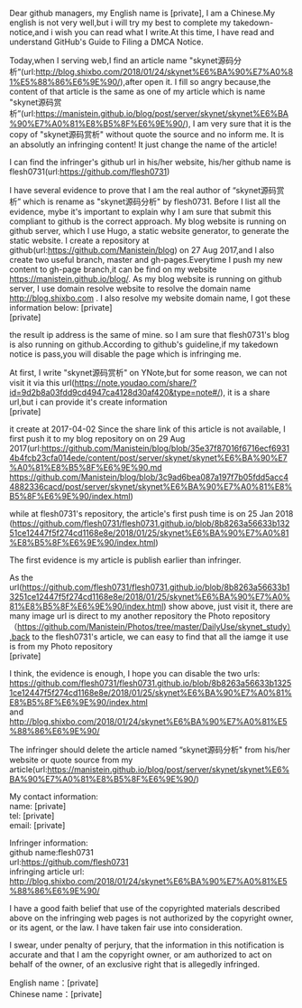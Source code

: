 Dear github managers, my English name is [private], I am a Chinese.My english is not very well,but i will try my best to complete my takedown-notice,and i wish you can read what I write.At this time, I have read and understand GitHub's Guide to Filing a DMCA Notice.

Today,when I serving web,I find an article name "skynet源码分析“(url:http://blog.shixbo.com/2018/01/24/skynet%E6%BA%90%E7%A0%81%E5%88%86%E6%9E%90/),after open it. I fill so angry because,the content of that article is the same as one of my article which is name "skynet源码赏析”(url:https://manistein.github.io/blog/post/server/skynet/skynet%E6%BA%90%E7%A0%81%E8%B5%8F%E6%9E%90/), I am very sure that it is the copy of "skynet源码赏析" without quote the source and no inform me. It is an absolutly an infringing content! It just change the name of the article!

I can find the infringer's github url in his/her website, his/her github name is flesh0731(url:https://github.com/flesh0731)

I have several evidence to prove that I am the real author of “skynet源码赏析” which is rename as "skynet源码分析" by flesh0731. Before I list all the evidence, mybe it's important to explain why I am sure that submit this compliant to github is the correct approach. My blog website is running on github server, which I use Hugo, a static website generator, to generate the static website. I create a repository at github(url:https://github.com/Manistein/blog) on 27 Aug 2017,and I also create two useful branch, master and gh-pages.Everytime I push my new content to gh-page branch,it can be find on my website https://manistein.github.io/blog/. As my blog website is running on github server, I use domain resolve website to resolve the domain name http://blog.shixbo.com . I also resolve my website domain name, I got these information below:
[private]  
[private]  

the result ip address is the same of mine. so I am sure that flesh0731's blog is also running on github.According to github's guideline,if my takedown notice is pass,you will disable the page which is infringing me.

At first, I write "skynet源码赏析" on YNote,but for some reason, we can not visit it via this url(https://note.youdao.com/share/?id=9d2b8a03fdd9cd4947ca4128d30af420&type=note#/), it is a share url,but i can provide it's create information  
[private]  

it create at 2017-04-02
Since the share link of this article is not available, I first push it to my blog repository on on 29 Aug 2017(url:https://github.com/Manistein/blog/blob/35e37f87016f6716ecf69314b4fcb23cfa014ede/content/post/server/skynet/skynet%E6%BA%90%E7%A0%81%E8%B5%8F%E6%9E%90.md https://github.com/Manistein/blog/blob/3c9ad6bea087a197f7b05fdd5acc44882336cacd/post/server/skynet/skynet%E6%BA%90%E7%A0%81%E8%B5%8F%E6%9E%90/index.html)

while at flesh0731's repository, the article's first push time is on 25 Jan 2018 (https://github.com/flesh0731/flesh0731.github.io/blob/8b8263a56633b13251ce12447f5f274cd1168e8e/2018/01/25/skynet%E6%BA%90%E7%A0%81%E8%B5%8F%E6%9E%90/index.html)

The first evidence is my article is publish earlier than infringer.

As the url(https://github.com/flesh0731/flesh0731.github.io/blob/8b8263a56633b13251ce12447f5f274cd1168e8e/2018/01/25/skynet%E6%BA%90%E7%A0%81%E8%B5%8F%E6%9E%90/index.html) show above, just visit it, there are many image url is direct to my another repository the Photo repository（https://github.com/Manistein/Photos/tree/master/DailyUse/skynet_study）,back to the flesh0731's article, we can easy to find that all the iamge it use is from my Photo repository  
[private]  

I think, the evidence is enough, I hope you can disable the two urls:  
https://github.com/flesh0731/flesh0731.github.io/blob/8b8263a56633b13251ce12447f5f274cd1168e8e/2018/01/25/skynet%E6%BA%90%E7%A0%81%E8%B5%8F%E6%9E%90/index.html  
and  
http://blog.shixbo.com/2018/01/24/skynet%E6%BA%90%E7%A0%81%E5%88%86%E6%9E%90/  

The infringer should delete the article named “skynet源码分析" from his/her website or quote source from my article(url:https://manistein.github.io/blog/post/server/skynet/skynet%E6%BA%90%E7%A0%81%E8%B5%8F%E6%9E%90/)  

My contact information:  
name: [private]  
tel: [private]  
email: [private]  

Infringer information:  
github name:flesh0731  
url:https://github.com/flesh0731  
infringing article url: http://blog.shixbo.com/2018/01/24/skynet%E6%BA%90%E7%A0%81%E5%88%86%E6%9E%90/  

I have a good faith belief that use of the copyrighted materials described above on the infringing web pages is not authorized by the copyright owner, or its agent, or the law. I have taken fair use into consideration.

I swear, under penalty of perjury, that the information in this notification is accurate and that I am the copyright owner, or am authorized to act on behalf of the owner, of an exclusive right that is allegedly infringed.

English name：[private]  
Chinese name：[private]  

